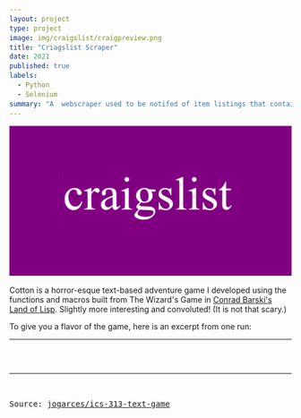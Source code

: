 ```yaml
---
layout: project
type: project
image: img/craigslist/craigpreview.png
title: "Criagslist Scraper"
date: 2021
published: true
labels:
  - Python
  - Selenium
summary: "A  webscraper used to be notifed of item listings that contain a keyword, are equal to or below a certain price, and are within x miles of a given destination."
---
```


<img class="img-fluid" src="../img/craigslist/craigpreview.png">

Cotton is a horror-esque text-based adventure game I developed using the functions and macros built from The Wizard's Game in [Conrad Barski's Land of Lisp](http://landoflisp.com/). Slightly more interesting and convoluted! (It is not that scary.)

To give you a flavor of the game, here is an excerpt from one run:

<hr>

<pre>


<hr>

Source: <a href="https://github.com/jogarces/ics-313-text-game"><i class="large github icon "></i>jogarces/ics-313-text-game</a>
